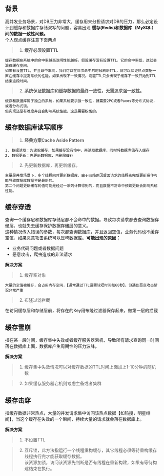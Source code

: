 ## 背景
高并发业务场景，对DB压力非常大，缓存用来分担请求对DB的压力，那么必定设计到缓存和数据库存储双写的问题，容易出现 **缓存(Redis)和数据库（MySQL）间的数据一致性问题。**  
个人观点缓存注意下面两点  
>1. **缓存必须设置TTL**  
```
缓存数据在系统中的命中率越高说明性能越好。假设缓存没有设置TTL，它的命中率低，这就会浪费缓存空间。  
如果有设置TTL，并且命中率高，我们可以在每次命中的时候刷新TTL，就可以保证热点数据一直在缓存中提高系统的性能。如果出现不一致情况，设置TTL只会出现子缓存不一致开始到TTL结束这段时间。
```
>2. **系统保证数据库和缓存数据的最终一致性，无需追求强一致性。**  
```
缓存和数据库属于独立的系统，如果系统要求强一致性，就需要2PC或者Paxos等分布式协议，或者分布式锁，  
但实现还是有难度并且会影响系统性能，这是需要权衡的。
```
## 缓存数据库读写顺序
>1. **经典方案Cache Aside Pattern**  
```
1. 数据读取：先读取缓存，如果缓存没有命中，再读取数据库，同时将数据库值存入缓存
2. 数据更新：先更新数据库，再删除缓存
```
>2. 先更新数据库，再更新缓存。  
```
主要是并发场景下，多个线程同时更新数据库，由于网络原因后面请求的线程先完成更新操作可能导致数据库数据不是最新的。  
第二个问题更新缓存的值可能是经过一系列计算得到的，而且数据不常命中频繁更新会影响系统性能。
```
## 缓存穿透
查询一个缓存层和数据库存储层都不会命中的数据。导致每次请求都去查询数据存储层，也就失去缓存保护数据存储层的意义。  
这种情况传入错误的参数，每次都查询数据库，并且返回空值，业务代码也不缓存空值，如果恶意攻击系统可以压垮数据库。**可能出现的原因：**  

- 业务代码问题或者数据问题
- 恶意攻击，爬虫造成的非法请求

**解决方案**  
> 1. 缓存空对象
```
大量的空值被缓存，会占用内存空间，【通常通过TTL设置较短时间如60秒】，但遇到恶意攻击情况非常严重  
```
> 2. 布隆过滤拦截

在访问缓存层和存储层前，将存在的Key用布隆过滤器保存起来，做第一层的拦截
## 缓存雪崩
指在某一段时间，缓存集中失效或者缓存服务器宕机，导致所有请求查询同一时间落在数据库上面，数据库产生周期性的压力波峰。

**解决方案**  
> 1. 缓存集中失效情况可以对缓存数据的TTL时间上面加上1-10分钟的随机数

> 2. 如果缓存服务器宕机则考虑主备或者集群

## 缓存击穿
指缓存数据非常热点，大量的并发请求集中访问该热点数据【如热搜，明星绯闻】，当这个缓存在失效的一个瞬间，持续大量的请求就会落在数据库上。

**解决方案**
> 1. 不设置TTL

> 2. 互斥锁，此方法指运行一个线程重构缓存，其它线程必须等待重构缓存线程执行完才能获取缓存数据。  
该资源加锁，访问该资源先判断是否有线程在重新构建，如果有等待构建结束在执行。
